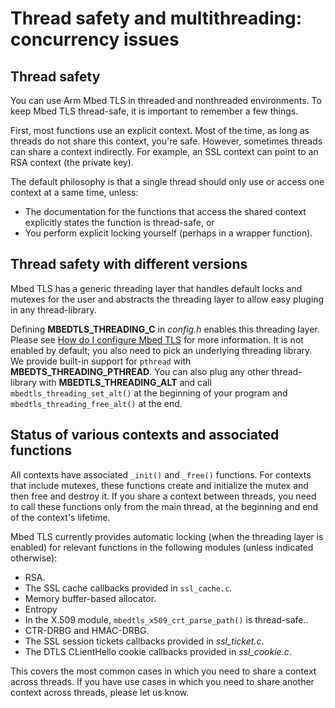 # Thread safety and multithreading: concurrency issues

## Thread safety

You can use Arm Mbed TLS in threaded and nonthreaded environments. To keep Mbed TLS thread-safe, it is important to remember a few things.

First, most functions use an explicit context. Most of the time, as long as threads do not share this context, you're safe. However, sometimes threads can share a context indirectly. For example, an SSL context can point to an RSA context (the private key).

The default philosophy is that a single thread should only use or access one context at a same time, unless:

- The documentation for the functions that access the shared context explicitly states the function is thread-safe, or
- You perform explicit locking yourself (perhaps in a wrapper function).

## Thread safety with different versions

Mbed TLS has a generic threading layer that handles default locks and mutexes for the user and abstracts the threading layer to allow easy pluging in any thread-library.

Defining **MBEDTLS_THREADING_C** in *config.h* enables this threading layer. Please see [How do I configure Mbed TLS](/kb/compiling-and-building/how-do-i-configure-mbedtls.md) for more information. It is not enabled by default; you also need to pick an underlying threading library. We provide built-in support for `pthread` with **MBEDTS_THREADING_PTHREAD**. You can also plug any other thread-library with **MBEDTLS_THREADING_ALT** and call `mbedtls_threading_set_alt()` at the beginning of your program and `mbedtls_threading_free_alt()` at the end.

## Status of various contexts and associated functions

All contexts have associated `_init()` and `_free()` functions. For contexts that include mutexes, these functions create and initialize the mutex and then free and destroy it. If you share a context between threads, you need to call these functions only from the main thread, at the beginning and end of the context's lifetime.

Mbed TLS currently provides automatic locking (when the threading layer is enabled) for relevant functions in the following modules (unless indicated otherwise):

- RSA.
- The SSL cache callbacks provided in `ssl_cache.c`.
- Memory buffer-based allocator.
- Entropy
- In the X.509 module, `mbedtls_x509_crt_parse_path()` is thread-safe..
- CTR-DRBG and HMAC-DRBG.
- The SSL session tickets callbacks provided in *ssl_ticket.c*.
- The DTLS CLientHello cookie callbacks provided in *ssl_cookie.c*.

This covers the most common cases in which you need to share a context across threads. If you have use cases in which you need to share another context across threads, please let us know.
